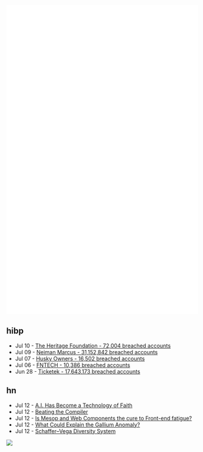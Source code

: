 ![Metrics](https://raw.githubusercontent.com/phixion/phixion/master/metrics.svg)

## hibp

<!--
for https://github.com/phixion/phixion/blob/main/.github/workflows/feeds.yml
-->
<!--START_SECTION:haveibeenpwnd-->
- Jul 10 - [The Heritage Foundation - 72,004 breached accounts](https://haveibeenpwned.com/PwnedWebsites#TheHeritageFoundation)
- Jul 09 - [Neiman Marcus - 31,152,842 breached accounts](https://haveibeenpwned.com/PwnedWebsites#NeimanMarcus)
- Jul 07 - [Husky Owners - 16,502 breached accounts](https://haveibeenpwned.com/PwnedWebsites#HuskyOwners)
- Jul 06 - [FNTECH - 10,386 breached accounts](https://haveibeenpwned.com/PwnedWebsites#RobloxDeveloperConference2024)
- Jun 28 - [Ticketek - 17,643,173 breached accounts](https://haveibeenpwned.com/PwnedWebsites#Ticketek)
<!--END_SECTION:haveibeenpwnd-->

## hn

<!--
for https://github.com/phixion/phixion/blob/main/.github/workflows/feeds.yml
-->
<!--START_SECTION:hn-->
- Jul 12 - [A.I. Has Become a Technology of Faith](https://www.theatlantic.com/technology/archive/2024/07/thrive-ai-health-huffington-altman-faith/678984/)
- Jul 12 - [Beating the Compiler](https://www.mattkeeter.com/blog/2024-07-12-interpreter/)
- Jul 12 - [Is Mesop and Web Components the cure to Front-end fatigue?](https://google.github.io/mesop/blog/2024/07/12/is-mesop--web-components-the-cure-to-front-end-fatigue/)
- Jul 12 - [What Could Explain the Gallium Anomaly?](https://www.quantamagazine.org/what-could-explain-the-gallium-anomaly-20240712/)
- Jul 12 - [Schaffer–Vega Diversity System](https://en.wikipedia.org/wiki/Schaffer%E2%80%93Vega_diversity_system)
<!--END_SECTION:hn-->

<!--
for https://yhype.me
-->
![](https://hit.yhype.me/github/profile?user_id=13013670)
